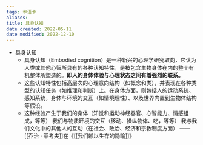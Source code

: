 ```yaml
---
tags: 术语卡
aliases: 
title: 具身认知
date created: 2022-05-11
date modified: 2022-12-10
---
```


- 具身认知
	 - 具身认知（Embodied cognition）是一种新兴的心理学研究取向，它认为人类或其他心智所具有的各种认知特性，是被包含生物身体在内的整个有机整体所塑造的。**即人的身体体验与心理状态之间有着强烈的联系。**
	 - 这些认知特性包括高层次的心理意向结构（如概念和类），并表现在各种类型的认知任务（如推理和判断）上。在身体方面，则包括人的运动系统、感知系统，身体与环境的交互（如情境理性）、以及世界内置到生物体结构等假设。
	 - 这种经验产生于我们的身体（知觉和运动神经器官、心智能力、情感组成，等等） 我们与物质环境的交互（移动、操纵物体、吃，等等） 我与我们文化中的其他人的互动（在社会、政治、经济和宗教制度方面） ——[[乔治 · 莱考夫]]在《[[我们赖以生存的隐喻]]》
